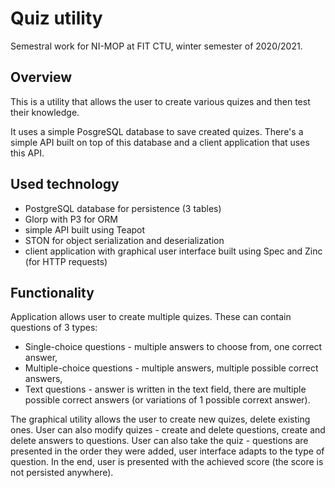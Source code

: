 # Quiz utility
Semestral work for NI-MOP at FIT CTU, winter semester of 2020/2021.

## Overview
This is a utility that allows the user to create various quizes and then test their knowledge.

It uses a simple PosgreSQL database to save created quizes. There's a simple API built on top of this database and a client application that uses this API.

## Used technology
* PostgreSQL database for persistence (3 tables)
* Glorp with P3 for ORM
* simple API built using Teapot
* STON for object serialization and deserialization
* client application with graphical user interface built using Spec and Zinc (for HTTP requests)

## Functionality
Application allows user to create multiple quizes. These can contain questions of 3 types:
* Single-choice questions - multiple answers to choose from, one correct answer,
* Multiple-choice questions - multiple answers, multiple possible correct answers,
* Text questions - answer is written in the text field, there are multiple possible correct answers (or variations of 1 possible corrext answer).

The graphical utility allows the user to create new quizes, delete existing ones. User can also modify quizes - create and delete questions, create and
delete answers to questions. User can also take the quiz - questions are presented in the order they were added, user interface adapts to the type of question.
In the end, user is presented with the achieved score (the score is not persisted anywhere).
